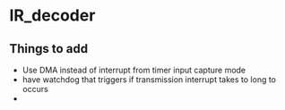 # IR_decoder

## Things to add
- Use DMA instead of interrupt from timer input capture mode
- have watchdog that triggers if transmission interrupt takes to long to occurs
-  